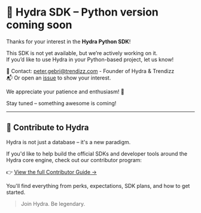 # 🚀 Hydra SDK – Python version coming soon

Thanks for your interest in the **Hydra Python SDK**!

This SDK is not yet available, but we’re actively working on it.  
If you’d like to use Hydra in your Python-based project, let us know!

📩 Contact: [peter.gebri@trendizz.com](mailto:peter.gebri@trendizz.com) - Founder of Hydra & Trendizz      
📬 Or open an [issue](https://github.com/hydraide/hydraide/issues) to show your interest.

We appreciate your patience and enthusiasm! 🙏

Stay tuned – something awesome is coming!

---

## 🤝 Contribute to Hydra

Hydra is not just a database – it's a new paradigm.

If you'd like to help build the official SDKs and developer tools around the Hydra core engine, check out our contributor program:

👉 [View the full Contributor Guide →](./CONTRIBUTOR.md)

You'll find everything from perks, expectations, SDK plans, and how to get started.

> Join Hydra. Be legendary.

